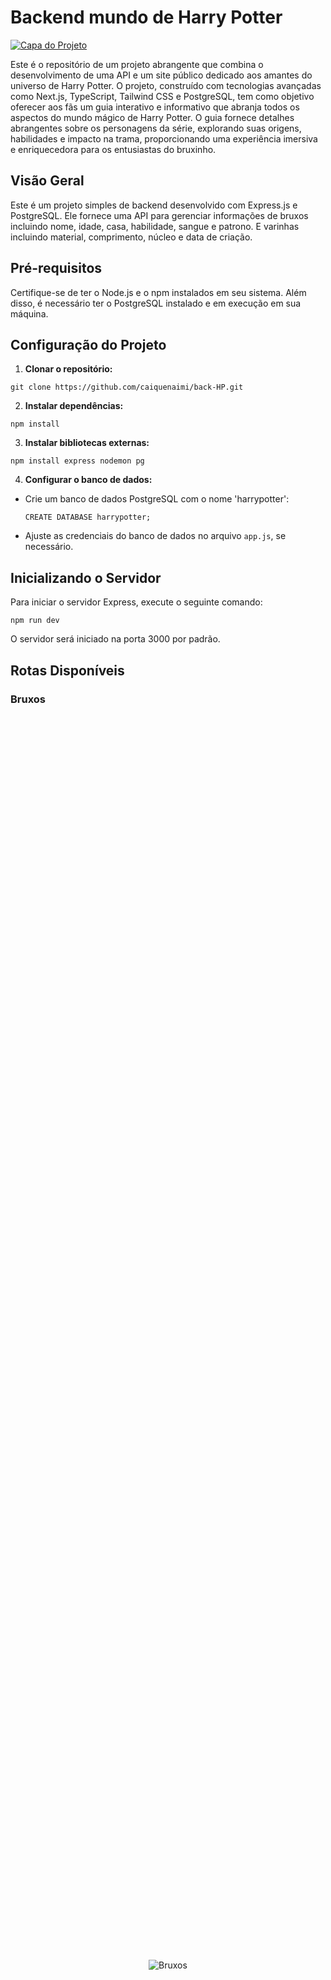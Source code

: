 # Backend mundo de Harry Potter

[![Capa do Projeto](https://i.imgur.com/QYJ9QUM.jpg)](https://github.com/caiquenaimi/harry-potter)

Este é o repositório de um projeto abrangente que combina o desenvolvimento de uma API e um site público dedicado aos amantes do universo de Harry Potter. O projeto, construído com tecnologias avançadas como Next.js, TypeScript, Tailwind CSS e PostgreSQL, tem como objetivo oferecer aos fãs um guia interativo e informativo que abranja todos os aspectos do mundo mágico de Harry Potter. O guia fornece detalhes abrangentes sobre os personagens da série, explorando suas origens, habilidades e impacto na trama, proporcionando uma experiência imersiva e enriquecedora para os entusiastas do bruxinho.

## Visão Geral
Este é um projeto simples de backend desenvolvido com Express.js e PostgreSQL. Ele fornece uma API para gerenciar informações de bruxos incluindo nome, idade, casa, habilidade, sangue e patrono. E varinhas incluindo material, comprimento, núcleo e data de criação.

## Pré-requisitos

Certifique-se de ter o Node.js e o npm instalados em seu sistema. Além disso, é necessário ter o PostgreSQL instalado e em execução em sua máquina.

## Configuração do Projeto

1. **Clonar o repositório:**
```
git clone https://github.com/caiquenaimi/back-HP.git
```
2. **Instalar dependências:**
```
npm install
```
3. **Instalar bibliotecas externas:**
```
npm install express nodemon pg
```
4. **Configurar o banco de dados:** 
- Crie um banco de dados PostgreSQL com o nome 'harrypotter':
  ```
  CREATE DATABASE harrypotter;
  ```
- Ajuste as credenciais do banco de dados no arquivo `app.js`, se necessário.

## Inicializando o Servidor

Para iniciar o servidor Express, execute o seguinte comando:
```
npm run dev
```
O servidor será iniciado na porta 3000 por padrão.

## Rotas Disponíveis

### Bruxos

<div style="display: flex; justify-content: center; align-items: center; height: 100vh;">
    <img src="https://assets.papelpop.com/wp-content/uploads/2023/04/WhatsApp-Image-2023-04-12-at-15.40.49.jpeg" alt="Bruxos">
</div>


- **GET /bruxos:** Retorna todos os bruxos cadastrados.
- **GET /bruxos/:id:** Retorna um bruxo específico com base no ID fornecido.
- **GET /bruxos/nome/:nome:** Filtra os bruxos pelo nome fornecido.
- **GET /bruxos/casa/:casa:** Filtra os bruxos pelas quatro casas de Hogwarts.
- **POST /bruxos:** Adiciona um novo bruxo.
- **PUT /bruxos/:id:** Atualiza as informações de um bruxo existente.
- **DELETE /bruxos/:id:** Exclui um bruxo com base no ID fornecido.

### Varinhas

<div style="display: flex; justify-content: center; align-items: center; height: 100vh;">
    <img src="https://s2-casaejardim.glbimg.com/P_5NEXjMTL7pXlyzpZO568xpu7A=/0x0:1400x933/924x0/smart/filters:strip_icc()/i.s3.glbimg.com/v1/AUTH_a0b7e59562ef42049f4e191fe476fe7d/internal_photos/bs/2023/G/A/nGnoFoTXuiNWzw3NdMQQ/varinhas-harry-potter-pexels-rdne-stock-project-casaejardim.jpg" alt="Varinhas">
</div>


- **GET /varinhas:** Retorna todas as varinhas cadastradas.
- **GET /varinhas/:id:** Retorna uma varinha específica com base no ID fornecido.
- **POST /varinhas:** Adiciona uma nova varinha.
- **PUT /varinhas/:id:** Atualiza as informações de uma varinha existente.
- **DELETE /varinhas/:id:** Exclui uma varinha com base no ID fornecido.

## Testando as Rotas

Você pode usar ferramentas como Postman ou simplesmente acessar as rotas no navegador ou em qualquer cliente HTTP para testar as funcionalidades.

## Créditos

Este projeto foi desenvolvido como parte de um exercício prático para praticar o uso do Express.js e PostgreSQL.

## Contribuindo

Contribuições são bem-vindas! Sinta-se à vontade para abrir uma issue ou enviar um pull request.

Desenvolvido por [Caique Naimi](https://github.com/caiquenaimi)
